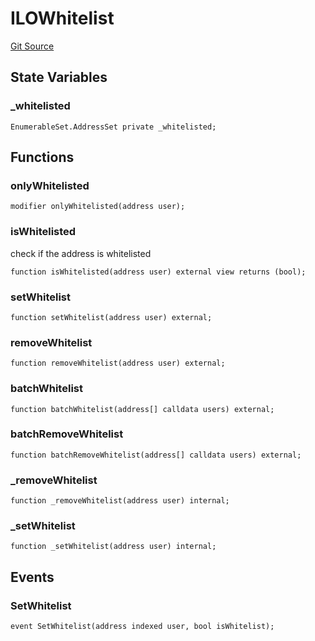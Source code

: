 # ILOWhitelist
[Git Source](https://github.com/KYRDTeam/ilo-contracts/blob/be1379a5058f6506f3a229427893748ee4e5ab65/src/base/ILOWhitelist.sol)


## State Variables
### _whitelisted

```solidity
EnumerableSet.AddressSet private _whitelisted;
```


## Functions
### onlyWhitelisted


```solidity
modifier onlyWhitelisted(address user);
```

### isWhitelisted

check if the address is whitelisted


```solidity
function isWhitelisted(address user) external view returns (bool);
```

### setWhitelist


```solidity
function setWhitelist(address user) external;
```

### removeWhitelist


```solidity
function removeWhitelist(address user) external;
```

### batchWhitelist


```solidity
function batchWhitelist(address[] calldata users) external;
```

### batchRemoveWhitelist


```solidity
function batchRemoveWhitelist(address[] calldata users) external;
```

### _removeWhitelist


```solidity
function _removeWhitelist(address user) internal;
```

### _setWhitelist


```solidity
function _setWhitelist(address user) internal;
```

## Events
### SetWhitelist

```solidity
event SetWhitelist(address indexed user, bool isWhitelist);
```

